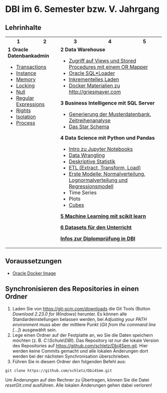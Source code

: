 # DBI im 6. Semester bzw. V. Jahrgang

## Lehrinhalte

<table>
    <tr>
        <th>1</th>
        <th>2</th>
        <th>3</th>
        <th>4</th>
        <th>5</th>
    </tr>
    <tr>
        <td colspan="2" valign="top">
            <strong>1 Oracle Datenbankadmin</strong>
            <ul>
                <li><a href="01_Datenbankadmin/01_Transactions.md">Transactions</a></li>
                <li><a href="01_Datenbankadmin/02_Instance.md">Instance</a></li>
                <li><a href="01_Datenbankadmin/03_Memory.md">Memory</a></li>
                <li><a href="01_Datenbankadmin/04_Locking.md">Locking</a></li>
                <li><a href="01_Datenbankadmin/05_Null.md">Null</a></li>
                <li><a href="01_Datenbankadmin/06_RegExp.md">Regular Expressions</a></li>
                <li><a href="01_Datenbankadmin/07_Rights.md">Rights</a></li>
                <li><a href="01_Datenbankadmin/08_Isolation.md">Isolation</a></li>
                <li><a href="01_Datenbankadmin/09_Process.md">Process</a></li>
            </ul>
        </td>
        <td colspan="3" valign="top">
            <strong>2 Data Warehouse</strong>
            <ul>
                <li><a href="11_EFCoreAccess/README.md">Zugriff auf Views und Stored Procedures mit einem OR Mapper</a>
                </li>
                <li><a href="12_SqlLoader/README.md">Oracle SQL*Loader</a></li>
                <li><a href="13_IncrementalLoad/README.md">Inkrementelles Laden</a></li>
                <li><a href="14_Dwh_Griesmayer/README.md">Docker Materialien zu http://griesmayer.com</a></li>
            </ul>
            <strong>3 Business Intelligence mit SQL Server</strong>
            <ul>
                <li><a href="42_DatabaseGenerator/README.md">Generierung der Musterdatenbank, Zeitreihenanalyse</a></li>
                <li><a href="43_Starmodel/README.md">Das Star Schema</a></li>
            </ul>
            <strong>4 Data Science mit Python und Pandas</strong>
            <ul>
                <li><a href="50_JupyterNotebooks/README.md">Intro zu Jupyter Notebooks</a></li>
                <li><a href="51_DataWrangling/README.md">Data Wrangling</a></li>
                <li><a href="52_DescriptiveStatistics/README.md">Deskriptive Statistik</a></li>
                <li><a href="56_ETL/README.md">ETL (Extract, Transform, Load)</a></li>
                <li><a href="53_Regression/README.md">Erste Modelle: Normalverteilung, Lognormalverteilung und Regressionsmodell</a></li>
                <li>Time Series</li>
                <li>Plots</li>
                <li><a href="57_Cubes/README.md">Cubes</a></li>
            </ul>
            <p><strong><a href="https://scikit-learn.org/stable/index.html" target="_blank">5 Machine Learning mit scikit learn</a></strong></p>
            <p><strong><a href="60_Datasets/README.md">6 Datasets für den Unterricht</a></strong></p>
            <p><strong><a href="dbi_maturainfo.md" target="_blank">Infos zur Diplomprüfung in DBI</a></strong></p>    
        </td>
    </tr>
</table>

## Voraussetzungen

- [Oracle Docker Image](https://github.com/schletz/Dbi2Sem/tree/master/01_OracleVM/03_Docker)


## Synchronisieren des Repositories in einen Ordner

1. Laden Sie von https://git-scm.com/downloads die Git Tools (Button *Download 2.23.0 for Windows*)
herunter. Es können alle Standardeinstellungen belassen werden, bei *Adjusting your PATH environment*
muss aber der mittlere Punkt (*Git from the command line [...]*) ausgewählt sein.
2. Lege einen Ordner auf der Festplatte an, wo Sie die Daten speichern möchten
(z. B. *C:\Schule\DBI*). Das
Repository ist nur die lokale Version des Repositories auf https://github.com/schletz/Dbi4Sem.git.
Hier werden keine Commits gemacht und alle lokalen Änderungen dort werden bei der
nächsten Synchronisation überschrieben.
3. Führen Sie in diesem Ordner den folgenden Befehl aus:

```text
git clone https://github.com/schletz/Dbi4Sem.git
```

Um Änderungen auf den Rechner zu Übertragen, können Sie die Datei *resetGit.cmd* ausführen.
Alle lokalen Änderungen gehen dabei verloren!